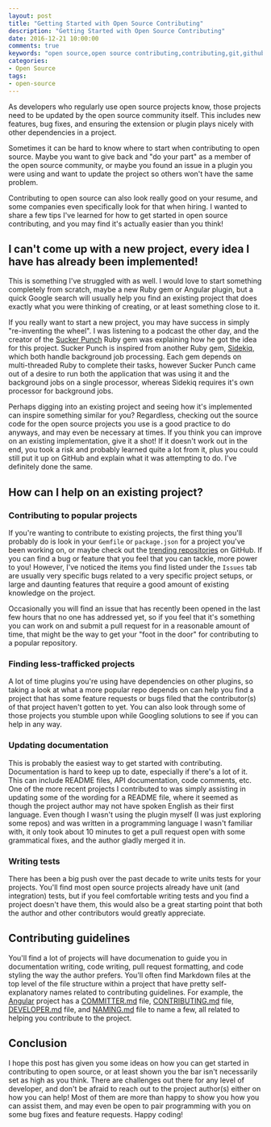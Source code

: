 ```yaml
---
layout: post
title: "Getting Started with Open Source Contributing"
description: "Getting Started with Open Source Contributing"
date: 2016-12-21 10:00:00
comments: true
keywords: "open source,open source contributing,contributing,git,github"
categories:
- Open Source
tags:
- open-source
---
```


As developers who regularly use open source projects know, those projects need to be updated by the
open source community itself. This includes new features, bug fixes, and ensuring the extension or plugin plays nicely with
other dependencies in a project.

Sometimes it can be hard to know where to start when contributing to open source. Maybe you want to give back and "do your part"
as a member of the open source community, or maybe you found an issue in a plugin you were using and want to update the project 
so others won't have the same problem.

Contributing to open source can also look really good on your resume, and some companies even specifically look for
that when hiring. I wanted to share a few tips I've learned for how to get started in open source contributing, and you may
find it's actually easier than you think!

## I can't come up with a new project, every idea I have has already been implemented!

This is something I've struggled with as well. I would love to start something completely from scratch, maybe a new Ruby gem or
Angular plugin, but a quick Google search will usually help you find an existing project that does exactly what you were thinking
of creating, or at least something close to it.

If you really want to start a new project, you may have success in simply "re-inventing the wheel". I was listening to a podcast
the other day, and the creator of the [Sucker Punch](https://github.com/brandonhilkert/sucker_punch) Ruby gem was explaining how
he got the idea for this project. Sucker Punch is inspired from another Ruby gem, [Sidekiq](https://github.com/mperham/sidekiq),
which both handle background job processing. Each gem depends on multi-threaded Ruby to complete their tasks, however Sucker
Punch came out of a desire to run both the application that was using it and the background jobs on a single processor, whereas 
Sidekiq requires it's own processor for background jobs.

Perhaps digging into an existing project and seeing how it's implemented can inspire something similar for you? Regardless, checking
out the source code for the open source projects you use is a good practice to do anyways, and may even be necessary at times. If you
think you can improve on an existing implementation, give it a shot! If it doesn't work out in the end, you took a risk and probably
learned quite a lot from it, plus you could still put it up on GitHub and explain what it was attempting to do. I've definitely done
the same.

## How can I help on an existing project?

### Contributing to popular projects

If you're wanting to contribute to existing projects, the first thing you'll probably do is look in your `Gemfile` or `package.json`
for a project you've been working on, or maybe check out the [trending repositories](http://github.com/trending) on GitHub. If you can find
a bug or feature that you feel that you can tackle, more power to you! However, I've noticed the items you find listed under the `Issues` tab
are usually very specific bugs related to a very specific project setups, or large and daunting features that require a good amount of existing
knowledge on the project.

Occasionally you will find an issue that has recently been opened in the last few hours that no one has addressed yet, so if you feel that it's 
something you can work on and submit a pull request for in a reasonable amount of time, that might be the way to get your "foot in the door" for 
contributing to a popular repository.

### Finding less-trafficked projects

A lot of time plugins you're using have dependencies on other plugins, so taking a look at what a more popular repo depends on can help you find
a project that has some feature requests or bugs filed that the contributor(s) of that project haven't gotten to yet. You can also look through some of
those projects you stumble upon while Googling solutions to see if you can help in any way.

### Updating documentation

This is probably the easiest way to get started with contributing. Documentation is hard to keep up to date, especially if there's a lot of it. This can
include README files, API documentation, code comments, etc. One of the more recent projects I contributed to was simply assisting in updating some of the
wording for a README file, where it seemed as though the project author may not have spoken English as their first language. Even though I wasn't using the
plugin myself (I was just exploring some repos) and was written in a programming language I wasn't familiar with, it only took about 10 minutes to get a 
pull request open with some grammatical fixes, and the author gladly merged it in.

### Writing tests

There has been a big push over the past decade to write units tests for your projects. You'll find most open source projects already have unit (and integration) tests,
but if you feel comfortable writing tests and you find a project doesn't have them, this would also be a great starting point that both the author and other contributors
would greatly appreciate.

## Contributing guidelines

You'll find a lot of projects will have documenation to guide you in documentation writing, code writing, pull request formatting, and code styling the way the
author prefers. You'll often find Markdown files at the top level of the file structure within a project that have pretty self-explanatory names related to
contributing guidelines. For example, the [Angular](https://github.com/angular/angular) project has a [COMMITTER.md](https://github.com/angular/angular/blob/master/COMMITTER.md) file,
[CONTRIBUTING.md](https://github.com/angular/angular/blob/master/CONTRIBUTING.md) file, [DEVELOPER.md](https://github.com/angular/angular/blob/master/DEVELOPER.md) file,
and [NAMING.md](https://github.com/angular/angular/blob/master/NAMING.md) file to name a few, all related to helping you contribute to the project.


## Conclusion

I hope this post has given you some ideas on how you can get started in contributing to open source, or at least shown you the bar isn't necessarily set as high as you think.
There are challenges out there for any level of developer, and don't be afraid to reach out to the project author(s) either on how you can help! Most of them are more than
happy to show you how you can assist them, and may even be open to pair programming with you on some bug fixes and feature requests. Happy coding!
